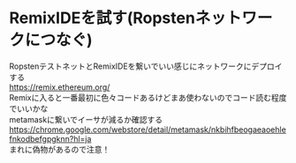 # RemixIDEを試す(Ropstenネットワークにつなぐ)
RopstenテストネットとRemixIDEを繋いでいい感じにネットワークにデプロイする  
https://remix.ethereum.org/  
Remixに入ると一番最初に色々コードあるけどまあ使わないのでコード読む程度でいいかな  
metamaskに繋いでイーサが減るか確認する  
https://chrome.google.com/webstore/detail/metamask/nkbihfbeogaeaoehlefnkodbefgpgknn?hl=ja  
まれに偽物があるので注意！  
